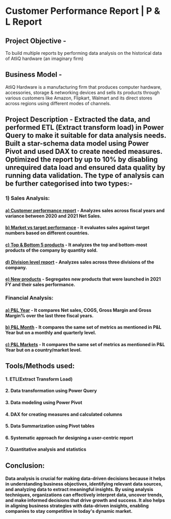 # Customer Performance Report | P & L Report
## Project Objective - 
To build multiple reports by performing data analysis on the historical data of AtliQ hardware (an imaginary firm) 

## Business Model - 
AtliQ Hardware is a manufacturing firm that produces computer hardware, accessories, storage & networking devices and sells its products through various customers like Amazon, Flipkart, Walmart and its direct stores across regions using different modes of channels. 

## Project Description - Extracted the data, and performed ETL (Extract transform load) in Power Query to make it suitable for data analysis needs. Built a star-schema data model using Power Pivot and used DAX to create needed measures. Optimized the report by up to 10% by disabling unrequired data load and ensured data quality by running data validation. The type of analysis can be further categorised into two types:- 


### 1) Sales Analysis: 

#### [a) Customer performance report](https://github.com/akashkr1303/Excel_Sales_Finance_Reports/blob/main/Customer%20Performance%20Report.pdf) - Analyzes sales across fiscal years and variance between 2020 and 2021 Net Sales.
#### [b) Market vs target performance](https://github.com/akashkr1303/Excel_Sales_Finance_Reports/blob/main/Market%20Performance%20vs%20Target.pdf) - It evaluates sales against target numbers based on different countries.
#### [c) Top & Bottom 5 products](https://github.com/akashkr1303/Excel_Sales_Finance_Reports/blob/main/Top%20%26%20Bottom%205%20Products.pdf) - It analyzes the top and bottom-most products of the company by quantity sold.
#### [d) Division level report](https://github.com/akashkr1303/Excel_Sales_Finance_Reports/blob/main/Division%20Level%20Report.pdf) - Analyzes sales across three divisions of the company.
#### [e) New products](https://github.com/akashkr1303/Excel_Sales_Finance_Reports/blob/main/New%20Products-2021.pdf) - Segregates new products that were launched in 2021 FY and their sales performance.



### Financial Analysis: 

#### [a) P&L Year](https://github.com/akashkr1303/Excel_Sales_Finance_Reports/blob/main/P%26L-Year.pdf) - It compares Net sales, COGS, Gross Margin and Gross Margin%  over the last three fiscal years.
#### [b) P&L Month](https://github.com/akashkr1303/Excel_Sales_Finance_Reports/blob/main/P%26L-Month.pdf) - It compares the same set of metrics as mentioned in P&L Year but on a monthly and quarterly level.
#### [c) P&L Markets](https://github.com/akashkr1303/Excel_Sales_Finance_Reports/blob/main/P%26L-Markets.pdf) -  It compares the same set of metrics as mentioned in P&L Year but on a country/market level.


## Tools/Methods used:

#### 1. ETL(Extract Transform Load)
#### 2. Data transformation using Power Query
#### 3. Data modeling using Power Pivot 
#### 4. DAX for creating measures and calculated columns 
#### 5. Data Summarization using Pivot tables 
#### 6. Systematic approach for designing a user-centric report
#### 7. Quantitative analysis and statistics 




## Conclusion:

#### Data analysis is crucial for making data-driven decisions because it helps in understanding business objectives, identifying relevant data sources, and analyzing data to extract meaningful insights. By using  analysis techniques, organizations can effectively interpret data, uncover trends, and make informed decisions that drive growth and success. It also helps in aligning business strategies with data-driven insights, enabling companies to stay competitive in today's dynamic market.
